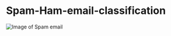 # Spam-Ham-email-classification
![Image of Spam email](https://sonamehdi19.github.com/Spam-Ham-email-classification/blob/master/1*_PHZ4MPzvtXWRgVQhilGfQ.jpg)
